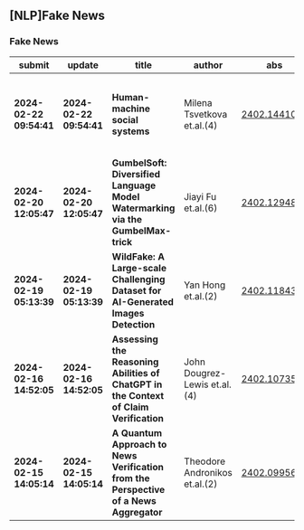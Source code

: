 ## [NLP]Fake News 

### Fake News

| submit | update | title | author | abs | PDF | code | cates | journal |
|---|---|---|---|---|---|---|---|---|
|**2024-02-22 09:54:41**|**2024-02-22 09:54:41**|**Human-machine social systems**|Milena Tsvetkova et.al.(4)|[2402.14410v1](http://arxiv.org/abs/2402.14410v1)|[gotoRead](http://arxiv.org/pdf/2402.14410v1)|null|cs.SI, cs.CY, cs.HC, physics.soc-ph, A.1; C.2.4; H.1.2; J.4; K.4.0; K.6.0|null|
|**2024-02-20 12:05:47**|**2024-02-20 12:05:47**|**GumbelSoft: Diversified Language Model Watermarking via the   GumbelMax-trick**|Jiayi Fu et.al.(6)|[2402.12948v1](http://arxiv.org/abs/2402.12948v1)|[gotoRead](http://arxiv.org/pdf/2402.12948v1)|null|cs.CL|null|
|**2024-02-19 05:13:39**|**2024-02-19 05:13:39**|**WildFake: A Large-scale Challenging Dataset for AI-Generated Images   Detection**|Yan Hong et.al.(2)|[2402.11843v1](http://arxiv.org/abs/2402.11843v1)|[gotoRead](http://arxiv.org/pdf/2402.11843v1)|null|cs.CV|null|
|**2024-02-16 14:52:05**|**2024-02-16 14:52:05**|**Assessing the Reasoning Abilities of ChatGPT in the Context of Claim   Verification**|John Dougrez-Lewis et.al.(4)|[2402.10735v1](http://arxiv.org/abs/2402.10735v1)|[gotoRead](http://arxiv.org/pdf/2402.10735v1)|null|cs.CL|null|
|**2024-02-15 14:05:14**|**2024-02-15 14:05:14**|**A Quantum Approach to News Verification from the Perspective of a News   Aggregator**|Theodore Andronikos et.al.(2)|[2402.09956v1](http://arxiv.org/abs/2402.09956v1)|[gotoRead](http://arxiv.org/pdf/2402.09956v1)|null|quant-ph|null|
